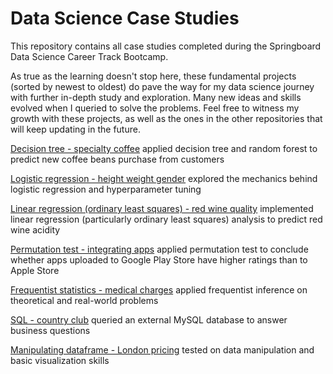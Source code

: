 # Data Science Case Studies
This repository contains all case studies completed during the Springboard Data Science Career Track Bootcamp.

As true as the learning doesn't stop here, these fundamental projects (sorted by newest to oldest) do pave the way for my data science journey with further in-depth study and exploration. Many new ideas and skills evolved when I queried to solve the problems. Feel free to witness my growth with these projects, as well as the ones in the other repositories that will keep updating in the future.

[Decision tree - specialty coffee](https://github.com/hoytlui/DataScienceCaseStudies/tree/main/decision_tree)
applied decision tree and random forest to predict new coffee beans purchase from customers

[Logistic regression - height weight gender](https://github.com/hoytlui/DataScienceCaseStudies/tree/main/logistic_regression)
explored the mechanics behind logistic regression and hyperparameter tuning

[Linear regression (ordinary least squares) - red wine quality](https://github.com/hoytlui/DataScienceCaseStudies/tree/main/linear_regression_ordinary_least_squares)
implemented linear regression (particularly ordinary least squares) analysis to predict red wine acidity

[Permutation test - integrating apps](https://github.com/hoytlui/DataScienceCaseStudies/tree/main/permutation_test)
applied permutation test to conclude whether apps uploaded to Google Play Store have higher ratings than to Apple Store

[Frequentist statistics - medical charges](https://github.com/hoytlui/DataScienceCaseStudies/tree/main/frequentist_inference)
applied frequentist inference on theoretical and real-world problems

[SQL - country club](https://github.com/hoytlui/DataScienceCaseStudies/tree/main/sql)
queried an external MySQL database to answer business questions

[Manipulating dataframe - London pricing](https://github.com/hoytlui/DataScienceCaseStudies/blob/main/Manipulating_dataframe/)
tested on data manipulation and basic visualization skills

